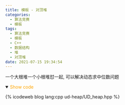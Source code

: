 ```yaml
---
title: 模板 - 对顶堆
categories:
  - 算法竞赛
  - 模板
tags:
  - 算法竞赛
  - 模板
  - C++
  - 数据结构
  - 堆
  - 对顶堆
date: 2021-07-15 19:34:54
---
```


一个大根堆一个小根堆怼一起, 可以解决动态求中位数问题

<!-- more -->

<details open='open'>
<summary><font color='orange'>Show code</font></summary>

{% icodeweb blog lang:cpp ud-heap/UD_heap.hpp %}

</details>
